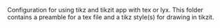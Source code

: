   Configuration for using tikz and tikzit app with tex or lyx.
This folder contains a preamble for a tex file and a tikz style(s)
for drawing in tikzit.
